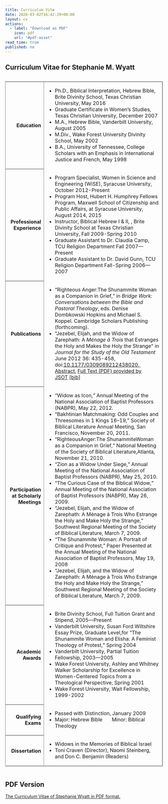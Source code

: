 ```yaml
---
title: Curriculum Vitæ
date: 2020-03-02T16:42:29+00:00
layout: cv
actions:
  - label: "Download as PDF"
    icon: pdf
    url: "#pdf-asset"
read_time: true
published: no
---
```

<h2>Curriculum Vitae for Stephanie M. Wyatt</h2>
<div style="overflow-x: auto;">
<table border="1" width="797" frame="rhs" rules="cols" cellspacing="3" cellpadding="2">
<tbody>
<tr>
<th scope="row">
<div align="right">Education</div></th>
<td>
<ul id="cv">
 	<li>Ph.D., Biblical Interpretation, Hebrew Bible, Brite Divinity School, Texas Christian University, May 2016</li>
 	<li>Graduate Certificate in Women’s Studies, Texas Christian University, December 2007</li>
 	<li>M.A., Hebrew Bible, Vanderbilt University, August 2005</li>
 	<li>M.Div., Wake Forest University Divinity School, May 2002</li>
 	<li>B.A., University of Tennessee, College Scholars with an Emphasis in International Justice and French, May 1998</li>
</ul>
</td>
</tr>
<tr>
<th scope="row">
<div align="right">Professional Experience</div></th>
<td>
<ul id="cv">
 	<li>Program Specialist, Women in Science and Engineering (WiSE), Syracuse University, October 2012-Present</li>
 	<li>Program Host, Hubert H. Humphrey Fellows Program, Maxwell School of Citizenship and Public Affairs, at Syracuse University, August 2014, 2015</li>
 	<li>Instructor, Biblical Hebrew I &amp; II, , Brite Divinity School at Texas Christian University, Fall 2009-Spring 2010</li>
 	<li>Graduate Assistant to Dr. Claudia Camp, TCU Religion Department Fall 2007—Present</li>
 	<li>Graduate Assistant to Dr. David Gunn, TCU Religion Department Fall-Spring 2006—2007</li>
</ul>
</td>
</tr>
<tr>
<th scope="row">
<div align="right">Publications</div></th>
<td>
<ul id="cv">
 	<li>“Righteous Anger:The Shunammite Woman as a Companion in Grief,” in <em>Bridge Work: Conversations between the Bible and Pastoral Theology</em>, eds. Denise Dombkowski Hopkins and Michael S. Koppel. Cambridge Scholars Publishing (forthcoming).</li>
 	<li>"Jezebel, Elijah, and the Widow of Zarephath: A <em>Ménage à Trois</em> that Estranges the Holy and Makes the Holy the Strange" in <em>Journal for the Study of the Old Testament</em> June 2012 36: 435-458, doi:<a href="http://dx.doi.org/10.1177/0309089212438020" target="_blank" rel="noopener">10.1177/0309089212438020</a>,<a title="Abstract of Stephanie M. Wyatt: Jezebel, Elijah, and the Widow of Zarephath: A Ménage à Trois that Estranges the Holy and Makes the Holy the Strange" href="http://jot.sagepub.com/content/36/4/435.abstract" target="_blank" rel="noopener">  Abstract</a>, <a title="Full Text (PDF) by JSOT of: Stephanie M. Wyatt: Jezebel, Elijah, and the Widow of Zarephath: A Ménage à Trois that Estranges the Holy and Makes the Holy the Strange" href="http://jot.sagepub.com/content/36/4/435.full.pdf+html" target="_blank" rel="noopener">Full Text (PDF) provided by JSOT</a> [<a href="http://stephaniewyatt.net/wyatt_JSOT_Citation/Wyatt_JSOT_Jezebel_Elijah_and_the_Widow_of_Zarephath_bibtex.bib">bib</a>]</li>
</ul>
</td>
</tr>
<tr>
<th scope="row">
<div align="right">Participation at Scholarly Meetings</div></th>
<td>
<ul id="cv">
 	<li>“Widow as Icon,” Annual Meeting of the National Association of Baptist Professors (NABPR), May 22, 2012.</li>
 	<li>“Bakhtinian Matchmaking: Odd Couples and Threesomes in 1 Kings 16–19,” Society of Biblical Literature Annual Meeting, San Francisco, November 20, 2011.</li>
 	<li>“RighteousAnger:The ShunammiteWoman as a Companion in Grief,” National Meeting of the Society of Biblical Literature,Atlanta, November 21, 2010.</li>
 	<li>“Zion as a Widow Under Siege,” Annual Meeting of the National Association of Baptist Professors (NABPR), May 25, 2010.</li>
 	<li>“The Curious Case of the Biblical Widow,” Annual Meeting of the National Association of Baptist Professors (NABPR), May 26, 2009.</li>
 	<li>“Jezebel, Elijah, and the Widow of Zarephath: A Ménage à Trois Who Estrange the Holy and Make Holy the Strange,” Southwest Regional Meeting of the Society of Biblical Literature, March 7, 2009.</li>
 	<li>“The Shunammite Woman: A Portrait of Critique and Protest,” Paper Presented at the Annual Meeting of the National Association of Baptist Professors, May 19, 2008</li>
 	<li>“Jezebel, Elijah, and the Widow of Zarephath: A Ménage à Trois Who Estrange the Holy and Make Holy the Strange,” Southwest Regional Meeting of the Society of Biblical Literature, March 7, 2009.</li>
</ul>
</td>
</tr>
<tr>
<th scope="row">
<div align="right">Academic Awards</div></th>
<td>
<ul id="cv">
 	<li>Brite Divinity School, Full Tuition Grant and Stipend, 2005—Present</li>
 	<li>Vanderbilt University, Susan Ford Wiltshire Essay Prize, Graduate Level,for
“The Shunammite Woman and Elisha: A Feminist Theology of Protest,” Spring 2004</li>
 	<li>Vanderbilt University, Partial Tuition Fellowship, 2003—2005</li>
 	<li>Wake Forest University, Ashley and Whitney Walker Scholarship for Excellence in Women-Centered Topics from a Theological Perspective, Spring 2001</li>
 	<li>Wake Forest University, Wait Fellowship, 1999-2002</li>
</ul>
</td>
</tr>
<tr>
<th scope="row">
<div align="right">Qualifying Exams</div></th>
<td>
<ul id="cv">
 	<li>Passed with Distinction, January 2009</li>
 	<li>Major: Hebrew Bible       Minor: Biblical Theology</li>
</ul>
</td>
</tr>
<tr>
<th scope="row">
<div align="right">Dissertation</div></th>
<td>
<ul id="cv">
 	<li>Widows in the Memories of Biblical Israel</li>
 	<li>Toni Craven (Director), Naomi Steinberg, and Don C. Benjamin (Readers)</li>
</ul>
</td>
</tr>
</tbody>
</table>
</div>
<h2>PDF Version</h2>
<a href="http://stephaniewyatt.net/wp-content/uploads/Stephanie_Wyatt_CV_3_3_2016.pdf" target="_blank" rel="noopener">The Curriculum Vitae of Stephanie Wyatt in PDF format.</a>

&nbsp;
